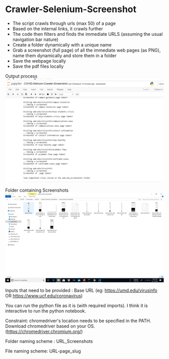 # Crawler-Selenium-Screenshot

* The script crawls through urls (max 50) of a page
* Based on the internal links, it crawls further
* The code then filters and finds the immediate URLS (assuming the usual navigation bar nature)
* Create a folder dynamically with a unique name
* Grab a screenshot (full page) of all the immediate web pages (as PNG), name them dynamically and store them in a folder
* Save the webpage locally
* Save the pdf files locally

Output process
![alt text](https://github.com/kanishk307/Crawler-Selenium-Screenshot/blob/master/Output/OutputInJupyter.png?raw=true)

Folder containing Screenshots
![alt text](https://github.com/kanishk307/Crawler-Selenium-Screenshot/blob/master/Output/ImgsInFolder.png?raw=true)

Inputs that need to be provided : Base URL (eg: https://umd.edu/virusinfo OR https://www.ucf.edu/coronavirus)

You can run the python file as it is (with required imports). I think it is interactive to run the python notebook.

Constraint: chromedriver's location needs to be specified in the PATH. Download chromedriver based on your OS. (https://chromedriver.chromium.org/)

Folder naming scheme : URL_Screenshots

File naming scheme: URL-page_slug
